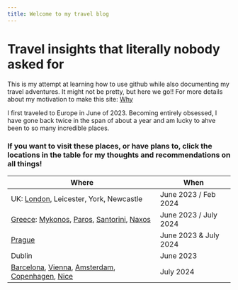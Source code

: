 ```yaml
---
title: Welcome to my travel blog
---
```

# Travel insights that literally nobody asked for
This is my attempt at learning how to use github while also documenting my travel adventures. 
It might not be pretty, but here we go!! For more details about my motivation to make this site: [Why](./Why.md)

I first traveled to Europe in June of 2023. Becoming entirely obsessed, I have gone back twice in the span of about a year and am lucky to ahve been to so many incredible places. 

### If you want to visit these places, or have plans to, click the locations in the table for my thoughts and recommendations on all things!

| Where | When |
| ----------- | ----------- |
| UK: [London](./london.md), Leicester, York, Newcastle | June 2023 / Feb 2024 |
| [Greece](./greece_overall.md): [Mykonos](./mykonos.md), [Paros](./Paros.md), [Santorini](./santorini.md), [Naxos](./naxos.md) | June 2023 / July 2024 |
| [Prague](./prague.md) | June 2023 & July 2024 |
| Dublin | June 2023 |
| [Barcelona](./barca.md), [Vienna](./vienna.md), [Amsterdam](./amsterdam.md), [Copenhagen](./copey.md), [Nice](./SOF.md) | July 2024 |


